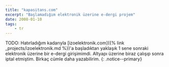 ```yaml
---
title: "kapasitans.com"
excerpt: "Başlamadığım elektronik üzerine e-dergi projem"
date: 2008-01-10
tags:
    - tr
---
```


TODO: Hatırladığım kadarıyla [izoelektronik.com]({% link
_projects/izoelektronik.md %})'a başladıktan yaklaşık 1 sene sonraki elektronik
üzerine bir e-dergi girişimimdi. Altyapı üzerine biraz çalışıp sonra iptal
etmiştim. Birkaç cümle daha yazabilirim.
{: .notice--primary}
